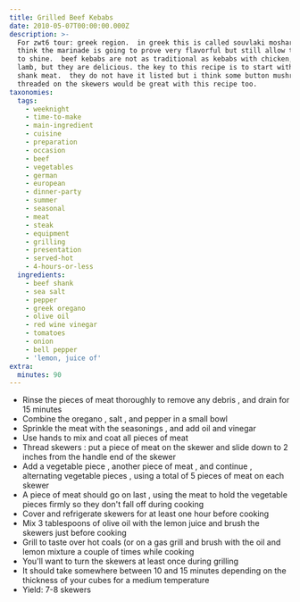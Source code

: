 ```yaml
---
title: Grilled Beef Kebabs
date: 2010-05-07T00:00:00.000Z
description: >-
  For zwt6 tour: greek region.  in greek this is called souvlaki mosharisio.  i
  think the marinade is going to prove very flavorful but still allow the beef
  to shine.  beef kebabs are not as traditional as kebabs with chicken, pork, or
  lamb, but they are delicious. the key to this recipe is to start with tender
  shank meat.  they do not have it listed but i think some button mushrooms
  threaded on the skewers would be great with this recipe too.
taxonomies:
  tags:
    - weeknight
    - time-to-make
    - main-ingredient
    - cuisine
    - preparation
    - occasion
    - beef
    - vegetables
    - german
    - european
    - dinner-party
    - summer
    - seasonal
    - meat
    - steak
    - equipment
    - grilling
    - presentation
    - served-hot
    - 4-hours-or-less
  ingredients:
    - beef shank
    - sea salt
    - pepper
    - greek oregano
    - olive oil
    - red wine vinegar
    - tomatoes
    - onion
    - bell pepper
    - 'lemon, juice of'
extra:
  minutes: 90
---
```

 - Rinse the pieces of meat thoroughly to remove any debris , and drain for 15 minutes
 - Combine the oregano , salt , and pepper in a small bowl
 - Sprinkle the meat with the seasonings , and add oil and vinegar
 - Use hands to mix and coat all pieces of meat
 - Thread skewers : put a piece of meat on the skewer and slide down to 2 inches from the handle end of the skewer
 - Add a vegetable piece , another piece of meat , and continue , alternating vegetable pieces , using a total of 5 pieces of meat on each skewer
 - A piece of meat should go on last , using the meat to hold the vegetable pieces firmly so they don't fall off during cooking
 - Cover and refrigerate skewers for at least one hour before cooking
 - Mix 3 tablespoons of olive oil with the lemon juice and brush the skewers just before cooking
 - Grill to taste over hot coals (or on a gas grill and brush with the oil and lemon mixture a couple of times while cooking
 - You'll want to turn the skewers at least once during grilling
 - It should take somewhere between 10 and 15 minutes depending on the thickness of your cubes for a medium temperature
 - Yield: 7-8 skewers
